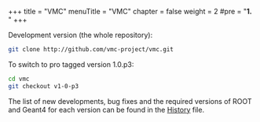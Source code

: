 +++
title = "VMC"
menuTitle = "VMC"
chapter = false
weight = 2
#pre = "<b>1. </b>"
+++

Development version (the whole repository):
```bash 
git clone http://github.com/vmc-project/vmc.git
```

To switch to pro tagged version 1.0.p3:

```bash
cd vmc
git checkout v1-0-p3
```
The list of new developments, bug fixes and the required versions of ROOT and Geant4 for each version can be found in the [History](https://github.com/vmc-project/vmc/blob/master/History) file.
